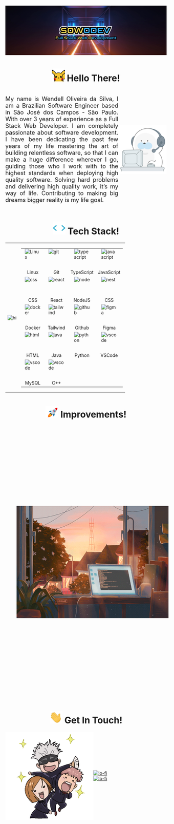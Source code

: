 ![Alt text](imgs/sowodev-logo.webp)

<!-- Hello Section -->
<div align="center">
    <h1><img width="40px" alt="hi" src="./imgs/hello-pica.gif" />&nbsp;Hello There!</h1>
</div>

<div style="display: flex; align-items: center;">
   <p style="font-size: 18px; text-align: justify">My name is Wendell Oliveira da Silva, I am a Brazilian Software Engineer based in São José dos Campos - São Paulo. With over 3 years of experience as a Full Stack Web Developer. I am completely passionate about software development.  I have been dedicating the past few years of my life mastering the art of building relentless software, so that I can make a huge difference wherever I go, guiding those who I work with to the highest standards when deploying high quality software. Solving hard problems and delivering high quality work, it’s my way of life. Contributing to making big dreams bigger reality is my life goal.</p>
   
   <img width="30%" alt="hi" src="./imgs/about.gif" />
</div>

<!-- TechStack Section -->
<div align="center">
    <h1><img width="40px" alt="hi" src="./imgs/tech-stack.gif" />&nbsp;Tech Stack!</h1>
</div>

<table style="width: 100%; border: none">
   <tr style="border: none">
   <td style="border: none">
   <img alt="hi" src="./imgs/octocat-tools.gif" />
   </td>

<td style="border: none">    
   <table>
      <tr>
          <td width="60">
              <div style="display: flex; flex-direction: column; justify-items: center; align-items: center">
                  <img style="padding: 0;" align="left" alt="Linux" width="50" height="50" src="https://cdn.jsdelivr.net/gh/devicons/devicon/icons/linux/linux-original.svg" />
                  <p style="margin-bottom: 0">Linux</p>
              </div>
          </td>
          <td width="60">
              <div style="display: flex; flex-direction: column; justify-items: center; align-items: center">
                  <img style="padding: 0;" align="left" alt="git" width="50" height="50" src="https://cdn.jsdelivr.net/gh/devicons/devicon/icons/git/git-original.svg" />
                  <p style="margin-bottom: 0">Git</p>
              </div>
          </td>
          <td width="60">
              <div style="display: flex; flex-direction: column; justify-items: center; align-items: center">
                  <img style="padding: 0;" align="left" alt="typescript" width="50" height="50" src="https://cdn.jsdelivr.net/gh/devicons/devicon/icons/typescript/typescript-plain.svg" />
                  <p style="margin-bottom: 0">TypeScript</p>
              </div>
          </td>
          <td width="60">
              <div style="display: flex; flex-direction: column; justify-items: center; align-items: center">
                  <img style="padding: 0;" align="left" alt="javascript" width="50" height="50" src="https://cdn.jsdelivr.net/gh/devicons/devicon/icons/javascript/javascript-plain.svg" />
                  <p style="margin-bottom: 0">JavaScript</p>
              </div>
          </td>
      </tr>
      <tr>
          <td width="60">
              <div style="display: flex; flex-direction: column; justify-items: center; align-items: center">
                  <img style="padding: 0;" align="left" alt="css" width="50" height="50" src="https://cdn.jsdelivr.net/gh/devicons/devicon/icons/css3/css3-plain.svg" />
                  <p style="margin-bottom: 0">CSS</p>
              </div>
          </td>
          <td width="60">
              <div style="display: flex; flex-direction: column; justify-items: center; align-items: center">
                  <img style="padding: 0;" align="left" alt="react" width="50" height="50" src="https://cdn.jsdelivr.net/gh/devicons/devicon/icons/react/react-original.svg" />
                  <p style="margin-bottom: 0">React</p>
              </div>
          </td>
          <td width="60">
              <div style="display: flex; flex-direction: column; justify-items: center; align-items: center">
                  <img style="padding: 0;" align="left" alt="node" width="50" height="50" src="https://cdn.jsdelivr.net/gh/devicons/devicon/icons/nodejs/nodejs-original.svg" />
                  <p style="margin-bottom: 0">NodeJS</p>
              </div>
          </td>
          <td width="60">
              <div style="display: flex; flex-direction: column; justify-items: center; align-items: center">
                  <img style="padding: 0;" align="left" alt="nest" width="50" height="50" src="https://cdn.jsdelivr.net/gh/devicons/devicon/icons/nestjs/nestjs-plain.svg" />
                  <p style="margin-bottom: 0">CSS</p>
              </div>
          </td>
      </tr>
      <tr>
          <td width="60">
              <div style="display: flex; flex-direction: column; justify-items: center; align-items: center">
                  <img style="padding: 0;" align="left" alt="docker" width="50" height="50" src="https://cdn.jsdelivr.net/gh/devicons/devicon/icons/docker/docker-plain.svg" />
                  <p style="margin-bottom: 0">Docker</p>
              </div>
          </td>   
          <td width="60">
              <div style="display: flex; flex-direction: column; justify-items: center; align-items: center">
                  <img style="padding: 0;" align="left" alt="tailwind" width="50" height="50" src="https://cdn.jsdelivr.net/gh/devicons/devicon/icons/tailwindcss/tailwindcss-plain.svg" />
                  <p style="margin-bottom: 0">Tailwind</p>
              </div>
          </td>  
          <td width="60">
              <div style="display: flex; flex-direction: column; justify-items: center; align-items: center">
                  <img style="padding: 0;" align="left" alt="github" width="50" height="50" src="https://cdn.jsdelivr.net/gh/devicons/devicon/icons/github/github-original.svg" />
                  <p style="margin-bottom: 0">Github</p>
              </div>
          </td>  
          <td width="60">
              <div style="display: flex; flex-direction: column; justify-items: center; align-items: center">
                  <img style="padding: 0;" align="left" alt="figma" width="50" height="50" src="https://cdn.jsdelivr.net/gh/devicons/devicon/icons/figma/figma-original.svg" />
                  <p style="margin-bottom: 0">Figma</p>
              </div>
          </td>  
      </tr>
      <tr>
          <td width="60">
              <div style="display: flex; flex-direction: column; justify-items: center; align-items: center">
                  <img style="padding: 0;" align="left" alt="html" width="50" height="50" src="https://cdn.jsdelivr.net/gh/devicons/devicon/icons/html5/html5-plain.svg" />
                  <p style="margin-bottom: 0">HTML</p>
              </div>
          </td>
          <td width="60">
              <div style="display: flex; flex-direction: column; justify-items: center; align-items: center">
                  <img style="padding: 0;" align="left" alt="java" width="50" height="50" src="https://cdn.jsdelivr.net/gh/devicons/devicon/icons/java/java-original.svg" />
                  <p style="margin-bottom: 0">Java</p>
              </div>
          </td>
          <td width="60">
              <div style="display: flex; flex-direction: column; justify-items: center; align-items: center">
                  <img style="padding: 0;" align="left" alt="python" width="50" height="50" src="https://cdn.jsdelivr.net/gh/devicons/devicon/icons/python/python-original.svg" />
                  <p style="margin-bottom: 0">Python</p>
              </div>
          </td>
          <td width="60">
              <div style="display: flex; flex-direction: column; justify-items: center; align-items: center">
                  <img style="padding: 0;" align="left" alt="vscode" width="50" height="50" src="https://cdn.jsdelivr.net/gh/devicons/devicon/icons/vscode/vscode-original.svg" />
                  <p style="margin-bottom: 0">VSCode</p>
              </div>
          </td>
      </tr>
      <tr>
          <td width="60">
              <div style="display: flex; flex-direction: column; justify-items: center; align-items: center">
                  <img style="padding: 0;" align="left" alt="vscode" width="50" height="50" src="https://cdn.jsdelivr.net/gh/devicons/devicon/icons/mysql/mysql-original-wordmark.svg" />
                  <p style="margin-bottom: 0">MySQL</p>
              </div>
          </td>
          <td width="60">
              <div style="display: flex; flex-direction: column; justify-items: center; align-items: center">
                  <img style="padding: 0;" align="left" alt="vscode" width="50" height="50" src="https://cdn.jsdelivr.net/gh/devicons/devicon/icons/cplusplus/cplusplus-original.svg" />
                  <p style="margin-bottom: 0">C++</p>
              </div>
          </td>
      </tr>
   </table>
    </td>
   </tr>
</table>

<!-- Improvements Section -->
<div align="center">
    <h1><img width="40px" alt="hi" src="./imgs/rocket.gif" />&nbsp;Improvements!</h1>
</div>

<div style="display: flex; align-items: center;">

<table align="left" style="margin-right:35px">
<tr>
    <td>
        👉 **Next**
    </td>
</tr>

<tr>
    <td>
        👉 NoSQL
    </td>
</tr>

<tr>
    <td>
        👉 GraphQL
    </td>
</tr>

<tr>
   <td>
      👉 Test Driven Development
   </td>
</tr>

<tr>
    <td>
        👉 Clean Architecture
    </td>
</tr>
<tr>
    <td>
        👉 Design Thinking
    </td>
</tr>
<tr>
    <td>
        👉 Cloud Services
    </td>
</tr>
<tr>
    <td>
        👉 React Native 📱
    </td>
</tr>
<tr>
    <td>
        👉 Data Analysis 📈
    </td>
</tr>
<tr>
    <td>
        👉 Rust Programming Language ❤️
    </td>
</tr>
<tr>
    <td>
        👉 A pure functional Programming Language ⚡
    </td>
</tr>
<tr>
    <td>
        👉 Deepen my knowledge in Machine Learning 🦾
    </td>
</tr>
<tr>
    <td>
        👉 Intersection between Machine Learning 🦾, Quantum Computing 🧠 and Cybersecurity ⚔️
    </td>
</tr>
</table>

<img width="475px" height="350px" alt="lo-fi" src="./imgs/learning.gif">

</div>


<!-- GetInTouch Section -->
<div align="center">

<h1><img width="40px" alt="hi" src="./imgs/message.gif" />&nbsp;Get In Touch!</h1>

</div>

<div style="display: flex; align-items: center;">
<img width="275px" alt="lo-fi" src="./imgs/jujutsu-kaisen.gif" />

<div style="display: flex; flex-direction: column; align-items: left;">
<a href="https://www.linkedin.com/in/wendelloliveiradasilva">
    <img alt="lo-fi" src="https://img.shields.io/badge/LinkedIn-0077B5?style=for-the-badge&logo=linkedin&logoColor=white" />
</a>

<a href="mailto:wendelloliveirasud@gmail.com">
    <img alt="lo-fi" src="https://img.shields.io/badge/Gmail-D14836?style=for-the-badge&logo=gmail&logoColor=white" />
</a>
</div>
</div>

<!--
**sowodin/sowodin** is a ✨ _special_ ✨ repository because its `README.md` (this file) appears on your GitHub profile.

Here are some ideas to get you started:

- 🔭 I’m currently working on ...
- 🌱 I’m currently learning ...
- 👯 I’m looking to collaborate on ...
- 🤔 I’m looking for help with ...
- 💬 Ask me about ...
- 📫 How to reach me: ...
- 😄 Pronouns: ...
- ⚡ Fun fact: ...
-->
